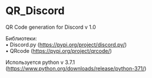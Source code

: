 # QR_Discord
QR Code generation for Discord v 1.0
  
Библиотеки:  
  • Discord.py (https://pypi.org/project/discord.py/)  
  • QRcode (https://pypi.org/project/qrcode/)  

Используется python v 3.7.1 (https://www.python.org/downloads/release/python-371/)
